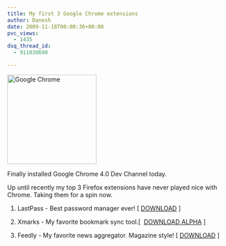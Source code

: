 ```yaml
---
title: My first 3 Google Chrome extensions
author: Danesh
date: 2009-11-18T00:00:36+00:00
pvc_views:
  - 1435
dsq_thread_id:
  - 911030690

---
```

[<img loading="lazy" class="alignnone size-full wp-image-872" title="Google Chrome" src="/wp-content/uploads/2008/09/chrome-205_noshadow.png" alt="Google Chrome" width="205" height="205" srcset="/wp-content/uploads/2008/09/chrome-205_noshadow.png 205w, /wp-content/uploads/2008/09/chrome-205_noshadow-150x150.png 150w" sizes="(max-width: 205px) 100vw, 205px" />][1]

[][1]Finally installed Google Chrome 4.0 Dev Channel today.

Up until recently my top 3 Firefox extensions have never played nice with Chrome. Taking them for a spin now.

1. LastPass - Best password manager ever! [ [DOWNLOAD][2] ]

2. Xmarks - My favorite bookmark sync tool.[  [DOWNLOAD ALPHA][3] ]

3. Feedly - My favorite news aggregator. Magazine style! [ [DOWNLOAD][4] ]

 [1]: /wp-content/uploads/2008/09/chrome-205_noshadow.png
 [2]: https://lastpass.com/lpchrome.php
 [3]: http://beta.xmarks.com/program/chrome
 [4]: http://update.feedly.com/release/feedly.crx